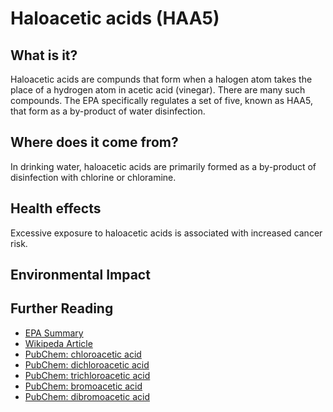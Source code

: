 # Haloacetic acids (HAA5)

## What is it?
Haloacetic acids are compunds that form when a halogen atom takes the place of a hydrogen atom in acetic acid (vinegar). There are many such compounds. The EPA specifically regulates a set of five, known as HAA5, that form as a by-product of water disinfection.

## Where does it come from?
In drinking water, haloacetic acids are primarily formed as a by-product of disinfection with chlorine or chloramine.

## Health effects
Excessive exposure to haloacetic acids is associated with increased cancer risk.

## Environmental Impact

## Further Reading
* [EPA Summary](https://safewater.zendesk.com/hc/en-us/sections/202346317-Haloacetic-acids-HAA5-)
* [Wikipeda Article](https://en.wikipedia.org/wiki/Haloacetic_acids)
* [PubChem: chloroacetic acid](https://pubchem.ncbi.nlm.nih.gov/compound/300)
* [PubChem: dichloroacetic acid](https://pubchem.ncbi.nlm.nih.gov/compound/6597)
* [PubChem: trichloroacetic acid](https://pubchem.ncbi.nlm.nih.gov/compound/6421)
* [PubChem: bromoacetic acid](https://pubchem.ncbi.nlm.nih.gov/compound/6227)
* [PubChem: dibromoacetic acid](https://pubchem.ncbi.nlm.nih.gov/compound/dibromoacetic_acid)